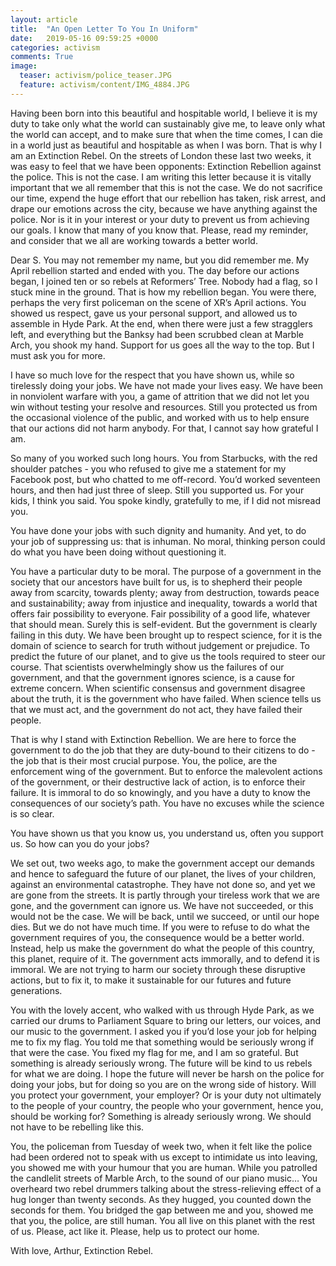 ```yaml
---
layout: article
title:  "An Open Letter To You In Uniform"
date:   2019-05-16 09:59:25 +0000
categories: activism
comments: True
image:
  teaser: activism/police_teaser.JPG
  feature: activism/content/IMG_4884.JPG
---
```


Having been born into this beautiful and hospitable world, I believe it is my duty to take only what the world can sustainably give me, to leave only what the world can accept, and to make sure that when the time comes, I can die in a world just as beautiful and hospitable as when I was born. That is why I am an Extinction Rebel. On the streets of London these last two weeks, it was easy to feel that we have been opponents: Extinction Rebellion against the police. This is not the case. I am writing this letter because it is vitally important that we all remember that this is not the case. We do not sacrifice our time, expend the huge effort that our rebellion has taken, risk arrest, and drape our emotions across the city, because we have anything against the police. Nor is it in your interest or your duty to prevent us from achieving our goals. I know that many of you know that. Please, read my reminder, and consider that we all are working towards a better world.

Dear S. You may not remember my name, but you did remember me. My April rebellion started and ended with you. The day before our actions began, I joined ten or so rebels at Reformers’ Tree. Nobody had a flag, so I stuck mine in the ground. That is how my rebellion began. You were there, perhaps the very first policeman on the scene of XR’s April actions. You showed us respect, gave us your personal support, and allowed us to assemble in Hyde Park. At the end, when there were just a few stragglers left, and everything but the Banksy had been scrubbed clean at Marble Arch, you shook my hand. Support for us goes all the way to the top. But I must ask you for more.

I have so much love for the respect that you have shown us, while so tirelessly doing your jobs. We have not made your lives easy. We have been in nonviolent warfare with you, a game of attrition that we did not let you win without testing your resolve and resources. Still you protected us from the occasional violence of the public, and worked with us to help ensure that our actions did not harm anybody. For that, I cannot say how grateful I am.

So many of you worked such long hours. You from Starbucks, with the red shoulder patches - you who refused to give me a statement for my Facebook post, but who chatted to me off-record. You’d worked seventeen hours, and then had just three of sleep. Still you supported us. For your kids, I think you said. You spoke kindly, gratefully to me, if I did not misread you.

You have done your jobs with such dignity and humanity. And yet, to do your job of suppressing us: that is inhuman. No moral, thinking person could do what you have been doing without questioning it.

You have a particular duty to be moral. The purpose of a government in the society that our ancestors have built for us, is to shepherd their people away from scarcity, towards plenty; away from destruction, towards peace and sustainability; away from injustice and inequality, towards a world that offers fair possibility to everyone. Fair possibility of a good life, whatever that should mean. Surely this is self-evident. But the government is clearly failing in this duty. We have been brought up to respect science, for it is the domain of science to search for truth without judgement or prejudice. To predict the future of our planet, and to give us the tools required to steer our course. That scientists overwhelmingly show us the failures of our government, and that the government ignores science, is a cause for extreme concern. When scientific consensus and government disagree about the truth, it is the government who have failed. When science tells us that we must act, and the government do not act, they have failed their people.

That is why I stand with Extinction Rebellion. We are here to force the government to do the job that they are duty-bound to their citizens to do - the job that is their most crucial purpose. You, the police, are the enforcement wing of the government. But to enforce the malevolent actions of the government, or their destructive lack of action, is to enforce their failure. It is immoral to do so knowingly, and you have a duty to know the consequences of our society’s path. You have no excuses while the science is so clear.

You have shown us that you know us, you understand us, often you support us. So how can you do your jobs?

We set out, two weeks ago, to make the government accept our demands and hence to safeguard the future of our planet, the lives of your children, against an environmental catastrophe. They have not done so, and yet we are gone from the streets. It is partly through your tireless work that we are gone, and the government can ignore us. We have not succeeded, or this would not be the case. We will be back, until we succeed, or until our hope dies. But we do not have much time. If you were to refuse to do what the government requires of you, the consequence would be a better world. Instead, help us make the government do what the people of this country, this planet, require of it. The government acts immorally, and to defend it is immoral. We are not trying to harm our society through these disruptive actions, but to fix it, to make it sustainable for our futures and future generations.

You with the lovely accent, who walked with us through Hyde Park, as we carried our drums to Parliament Square to bring our letters, our voices, and our music to the government. I asked you if you’d lose your job for helping me to fix my flag. You told me that something would be seriously wrong if that were the case. You fixed my flag for me, and I am so grateful. But something is already seriously wrong. The future will be kind to us rebels for what we are doing. I hope the future will never be harsh on the police for doing your jobs, but for doing so you are on the wrong side of history. Will you protect your government, your employer? Or is your duty not ultimately to the people of your country, the people who your government, hence you, should be working for? Something is already seriously wrong. We should not have to be rebelling like this.

You, the policeman from Tuesday of week two, when it felt like the police had been ordered not to speak with us except to intimidate us into leaving, you showed me with your humour that you are human. While you patrolled the candlelit streets of Marble Arch, to the sound of our piano music… You overheard two rebel drummers talking about the stress-relieving effect of a hug longer than twenty seconds. As they hugged, you counted down the seconds for them. You bridged the gap between me and you, showed me that you, the police, are still human. You all live on this planet with the rest of us. Please, act like it. Please, help us to protect our home.

With love, Arthur, Extinction Rebel.

